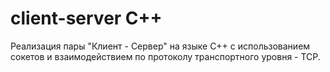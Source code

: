 # client-server C++
Реализация пары "Клиент - Сервер" на языке С++ с использованием сокетов и взаимодействием по протоколу транспортного уровня - TCP.
